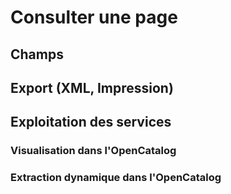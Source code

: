 # Consulter une page
## Champs
## Export (XML, Impression)
## Exploitation des services
### Visualisation dans l'OpenCatalog
### Extraction dynamique dans l'OpenCatalog